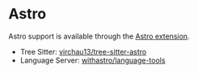 # Astro

Astro support is available through the [Astro extension](https://github.com/khulnasoft/editsync/tree/main/extensions/astro).

- Tree Sitter: [virchau13/tree-sitter-astro](https://github.com/virchau13/tree-sitter-astro)
- Language Server: [withastro/language-tools](https://github.com/withastro/language-tools)

<!--
TBD: Documentation Astro usage / configuration
-->
